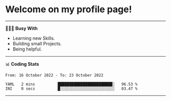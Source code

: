 # Welcome on my profile page!
<!-- print(("dralla"[::-1]+"s").capitalize()) -->

---
👨🏻‍💻 **Busy With**
* Learning new Skills.
* Building small Projects.
* Being helpful.

---
📊 **Coding Stats**
<!--START_SECTION:waka-->

```text
From: 16 October 2022 - To: 23 October 2022

YAML   2 mins          ████████████████████████░   96.53 %
INI    0 secs          █░░░░░░░░░░░░░░░░░░░░░░░░   03.47 %
```

<!--END_SECTION:waka-->
---
